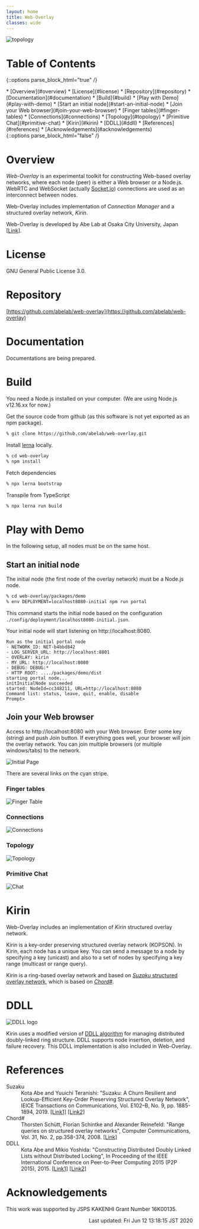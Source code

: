 ```yaml
---
layout: home
title: Web-Overlay
classes: wide
---
```

![topology](images/topo.png)

# Table of Contents

{::options parse_block_html="true" /}
<div id="toc">
* [Overview](#overview)
* [License](#license)
* [Repository](#repository)
* [Documentation](#documentation)
* [Build](#build)
* [Play with Demo](#play-with-demo)
  * [Start an initial node](#start-an-initial-node)
  * [Join your Web browser](#join-your-web-browser)
    * [Finger tables](#finger-tables)
    * [Connections](#connections)
    * [Topology](#topology)
    * [Primitive Chat](#primitive-chat)
* [Kirin](#kirin)
* [DDLL](#ddll)
* [References](#references)
* [Acknowledgements](#acknowledgements)
</div>
{::options parse_block_html="false" /}

# Overview

*Web-Overlay* is an experimental toolkit for constructing Web-based
overlay networks, where each node (peer) is either a Web browser or a
Node.js.  WebRTC and WebSocket (actually
[Socket.io](https://socket.io/)) connections are used as an
interconnect between nodes.

Web-Overlay includes implementation of *Connection Manager* and
a structured overlay network, *Kirin*.

Web-Overlay is developed by Abe Lab at Osaka City University, Japan
[[Link](https://www.media.osaka-cu.ac.jp/~k-abe/)].

# License
GNU General Public License 3.0.

# Repository
[https://github.com/abelab/web-overlay](https://github.com/abelab/web-overlay)

# Documentation

Documentations are being prepared.

# Build
You need a Node.js installed on your computer.  (We are using Node.js
v12.16.xx for now.)

Get the source code from github (as this software is not yet exported
as an npm package).

```bash
% git clone https://github.com/abelab/web-overlay.git
```

Install [lerna](https://lerna.js.org/) locally.
```bash
% cd web-overlay
% npm install
```

Fetch dependencies
```bash
% npx lerna bootstrap
```

Transpile from TypeScript
```bash
% npx lerna run build
```

# Play with Demo

In the following setup, all nodes must be on the same host.

## Start an initial node

The initial node (the first node of the overlay network) must be a
Node.js node.

```bash
% cd web-overlay/packages/demo
% env DEPLOYMENT=localhost8080-initial npm run portal
```

This command starts the initial node based on the configuration
`./config/deployment/localhost8080-initial.json`.

Your initial node will start listening on http://localhost:8080.

```
Run as the initial portal node
- NETWORK_ID: NET-b4bbd842
- LOG_SERVER_URL: http://localhost:8801
- OVERLAY: kirin
- MY_URL: http://localhost:8080
- DEBUG: DEBUG:*
- HTTP ROOT: ..../packages/demo/dist
starting portal node...
initInitialNode succeeded
started: NodeId=cc348211, URL=http://localhost:8080
Command list: status, leave, quit, enable, disable
Prompt>
```

## Join your Web browser

Access to http://localhost:8080 with your Web browser.
Enter some key (string) and push Join button.  If everything goes well,
your browser will join the overlay network.
You can join multiple browsers (or multiple windows/tabs) to the network.

![Initial Page](images/initial.png "Initial Page")

There are several links on the cyan stripe.

### Finger tables
<img src="{{site.baseurl}}/images/fingertable.png" alt="Finger Table" class="capture"/>

### Connections
<img src="{{site.baseurl}}/images/connections.png" alt="Connections" class="capture"/>

### Topology
<img src="{{site.baseurl}}/images/topology.png" alt="Topology" class="capture"/>

### Primitive Chat
<img src="{{site.baseurl}}/images/chat.png" alt="Chat" class="capture"/>

# Kirin
Web-Overlay includes an implementation of *Kirin* structured overlay network.

Kirin is a key-order preserving structured overlay network (KOPSON).
In Kirin, each node has a unique key.  You can send a message to a
node by specifying a key (unicast) and also to a set of nodes by
specifying a key range (multicast or range query).

Kirin is a ring-based overlay network and based on [*Suzaku*
structured overlay network](#suzakuref), which is based on
[*Chord#*](#chordsharpref).

# DDLL

![DDLL logo](images/ddll-small.png)

Kirin uses a modified version of [DDLL algorithm](#ddllref) for managing
distributed doubly-linked ring structure.  DDLL supports node
insertion, deletion, and failure recovery.  This DDLL implementation is
also included in Web-Overlay.

# References
<dl>
<dt id="suzakuref">Suzaku</dt>
<dd>Kota Abe and Yuuichi Teranishi: "Suzaku: A Churn Resilient and
Lookup-Efficient Key-Order Preserving Structured Overlay Network",
IEICE Transactions on Communications, Vol. E102–B, No. 9,
pp. 1885-1894, 2019.
<a href="https://search.ieice.org/bin/summary.php?id=e102-b_9_1885&category=B&year=2019&lang=E">[Link1]</a>
<a href="https://dlisv03.media.osaka-cu.ac.jp/il/meta_pub/G0000438repository_07451345-e102.b-9-1885">[Link2]</a>
</dd>
<dt id="chordsharpref">Chord#</dt>
<dd>Thorsten Schütt, Florian Schintke and Alexander Reinefeld:
"Range queries on structured overlay networks",
Computer Communications, Vol. 31, No. 2, pp.358-374, 2008.
<a href="https://www.sciencedirect.com/science/article/abs/pii/S0140366407003258">[Link]</a>
</dd>
<dt id="ddllref">DDLL</dt>
<dd>Kota Abe and Mikio Yoshida: "Constructing Distributed Doubly
Linked Lists without Distributed Locking", In Proceeding of the IEEE
International Conference on Peer-to-Peer Computing 2015 (P2P 2015), 2015.
<a href="https://ieeexplore.ieee.org/document/7328521">[Link1]</a>
<a href="http://www.media.osaka-cu.ac.jp/~k-abe/research/Constructing_Distributed_Doubly_Linked_Lists_without_Distributed_Locking.html">[Link2]</a>
</dd>
</dl>

# Acknowledgements
This work was supported by JSPS KAKENHI Grant Number 16K00135.

<div style="text-align: right;">
Last updated: Fri Jun 12 13:18:15 JST 2020
</div>

<!-- Local Variables: -->
<!-- coding: utf-8 -->
